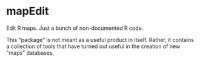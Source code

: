 # mapEdit
Edit R maps. Just a bunch of non-documented R code.

This "package" is not meant as a useful product in itself. Rather, it contains a collection of tools that have turned out useful in the creation of new "maps" databases.
